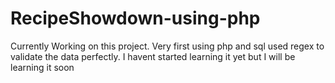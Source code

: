 # RecipeShowdown-using-php
Currently Working on this project.
Very first using php and sql
used regex to validate the data perfectly. I havent started learning it yet but I  will be learning it soon
